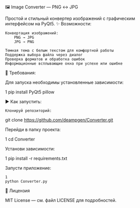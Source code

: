 🖼️ Image Converter — PNG ↔ JPG 

Простой и стильный конвертер изображений с графическим интерфейсом на PyQt5. 
✨ Возможности: 

    Конвертация изображений:
        PNG → JPG 
        JPG → PNG 
         
    Темная тема с белым текстом для комфортной работы
    Поддержка выбора файла через диалог
    Проверка форматов и обработка ошибок
    Информационные всплывающие окна при успехе или ошибке
🧰 Требования: 

Для запуска необходимы установленные зависимости: 
 
 
1
pip install PyQt5 pillow
 
 
▶️ Как запустить: 

    Клонируй репозиторий:
git clone https://github.com/deampgen/Converter.git
 
 
Перейди в папку проекта:
 
 
1
cd Converter
 
 
Установи зависимости:

 
 
1
pip install -r requirements.txt
 
 
Запусти приложение:

 

     
    1
    python Converter.py
     
     
     

📝 Лицензия 

MIT License — см. файл LICENSE  для подробностей. 
